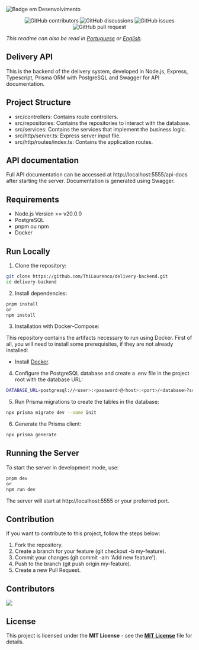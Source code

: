 ![Badge em Desenvolvimento](http://img.shields.io/static/v1?label=STATUS&message=%20DEVELOPMENT&color=GREEN&style=for-the-badge)

<p align="center">
<img src="https://img.shields.io/github/contributors/ThiLourenco/delivery-backend" alt="GitHub contributors" />
<img src="https://img.shields.io/github/discussions/ThiLourenco/delivery-backend" alt="GitHub discussions" />
<img src="https://img.shields.io/github/issues/ThiLourenco/delivery-backend" alt="GitHub issues" />
<img src="https://img.shields.io/github/issues-pr/ThiLourenco/delivery-backend" alt="GitHub pull request" />
</p>

*This readme can also be read in [Portuguese](README-pt-BR.md) or [English](README.md).*


## Delivery API

This is the backend of the delivery system, developed in Node.js, Express, Typescript, Prisma ORM with PostgreSQL and Swagger for API documentation.

## Project Structure
* src/controllers: Contains route controllers.
* src/repositories: Contains the repositories to interact with the database.
* src/services: Contains the services that implement the business logic.
* src/http/server.ts: Express server input file.
* src/http/routes/index.ts: Contains the application routes.

## API documentation
Full API documentation can be accessed at http://localhost:5555/api-docs after starting the server. Documentation is generated using Swagger.



## Requirements

- Node.js Version >= v20.0.0
- PostgreSQL
- pnpm ou npm
- Docker

## Run Locally

1. Clone the repository:

```bash
git clone https://github.com/ThiLourenco/delivery-backend.git
cd delivery-backend
```
2. Install dependencies:
```bash
pnpm install
or
npm install
```
3. Installation with Docker-Compose:

This repository contains the artifacts necessary to run using Docker. First of all, you will need to install some prerequisites, if they are not already installed:

  * Install [Docker](https://docs.docker.com/get-docker/).


4. Configure the PostgreSQL database and create a .env file in the project root with the database URL: 
  

```bash
DATABASE_URL=postgresql://<user>:<password>@<host>:<port>/<database>?schema=public
```
5. Run Prisma migrations to create the tables in the database:

```bash
npx prisma migrate dev --name init
```

6. Generate the Prisma client:
```bash
npx prisma generate
```
## Running the Server



To start the server in development mode, use:
```bash
pnpm dev
or 
npm run dev
```
The server will start at http://localhost:5555 or your preferred port.

## Contribution
If you want to contribute to this project, follow the steps below:

1. Fork the repository.
2. Create a branch for your feature (git checkout -b my-feature).
3. Commit your changes (git commit -am 'Add new feature').
4. Push to the branch (git push origin my-feature).
5. Create a new Pull Request.

## Contributors
<a href="https://github.com/ThiLourenco/e-commerce/graphs/contributors">
<img src="https://contrib.rocks/image?repo=ThiLourenco/e-commerce" />
</a>


## License

This project is licensed under the **MIT License** - see the [**MIT License**](https://github.com/ThiLourenco/delivery-backend/blob/main/LICENSE) file for details.